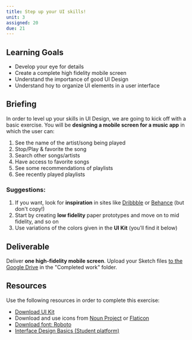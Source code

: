 ```yaml
---
title: Step up your UI skills!
unit: 3
assigned: 20
due: 21
---
```

## Learning Goals

* Develop your eye for details
* Create a complete high fidelity mobile screen
* Understand the importance of good UI Design
* Understand hoy to organize UI elements in a user interface

## Briefing

In order to level up your skills in UI Design, we are going to kick off with a basic exercise. You will be **designing a mobile screen for a music app** in which the user can:

1. See the name of the artist/song being played
2. Stop/Play & favorite the song
3. Search other songs/artists
4. Have access to favorite songs
5. See some recommendations of playlists
6. See recently played playlists

### Suggestions:

1. If you want, look for **inspiration** in sites like [Dribbble](https://dribbble.com/) or [Behance](https://www.behance.net) (but don't copy!)
2. Start by creating **low fidelity** paper prototypes and move on to mid fidelity, and so on
3. Use variations of the colors given in the **UI Kit** (you'll find it below)

## Deliverable

Deliver **one high-fidelity mobile screen**. Upload your Sketch files [to the Google Drive](https://drive.google.com/drive/u/2/folders/1QLqA2QX0qLOx5pBGMswIe3D8JTARs5_l) in the "Completed work" folder.

## Resources

Use the following resources in order to complete this exercise:

* [Download UI Kit](https://drive.google.com/drive/u/2/folders/1QLqA2QX0qLOx5pBGMswIe3D8JTARs5_l)
* Download and use icons from [Noun Project](https://thenounproject.com/) or [Flaticon](https://www.flaticon.com/)
* [Download font: Roboto](https://fonts.google.com/specimen/Roboto)
* [Interface Design Basics (Student platform)](http://learn.ironhack.com/#/learning_unit/7048)
